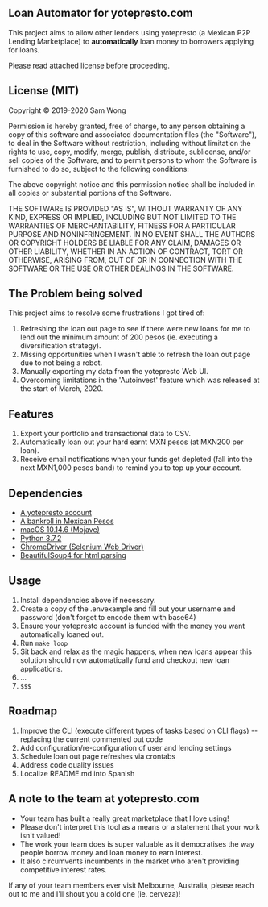 ## Loan Automator for yotepresto.com

This project aims to allow other lenders using yotepresto (a Mexican P2P Lending Marketplace) to **automatically** loan money to borrowers applying for loans.

Please read attached license before proceeding.


## License (MIT)

Copyright © 2019-2020 Sam Wong

Permission is hereby granted, free of charge, to any person obtaining a copy of this software and associated documentation files (the "Software"), to deal in the Software without restriction, including without limitation the rights to use, copy, modify, merge, publish, distribute, sublicense, and/or sell copies of the Software, and to permit persons to whom the Software is furnished to do so, subject to the following conditions:

The above copyright notice and this permission notice shall be included in all copies or substantial portions of the Software.

THE SOFTWARE IS PROVIDED "AS IS", WITHOUT WARRANTY OF ANY KIND, EXPRESS OR IMPLIED, INCLUDING BUT NOT LIMITED TO THE WARRANTIES OF MERCHANTABILITY, FITNESS FOR A PARTICULAR PURPOSE AND NONINFRINGEMENT. IN NO EVENT SHALL THE AUTHORS OR COPYRIGHT HOLDERS BE LIABLE FOR ANY CLAIM, DAMAGES OR OTHER LIABILITY, WHETHER IN AN ACTION OF CONTRACT, TORT OR OTHERWISE, ARISING FROM, OUT OF OR IN CONNECTION WITH THE SOFTWARE OR THE USE OR OTHER DEALINGS IN THE SOFTWARE.


## The Problem being solved

This project aims to resolve some frustrations I got tired of:
1. Refreshing the loan out page to see if there were new loans for me to lend out the minimum amount of 200 pesos (ie. executing a diversification strategy).
2. Missing opportunities when I wasn't able to refresh the loan out page due to not being a robot.
3. Manually exporting my data from the yotepresto Web UI.
4. Overcoming limitations in the 'Autoinvest' feature which was released at the start of March, 2020.


## Features
1. Export your portfolio and transactional data to CSV.
2. Automatically loan out your hard earnt MXN pesos (at MXN200 per loan).
3. Receive email notifications when your funds get depleted (fall into the next MXN1,000 pesos band) to remind you to top up your account.


## Dependencies

- [A yotepresto account](https://www.yotepresto.com/)
- [A bankroll in Mexican Pesos](https://en.wikipedia.org/wiki/Mexican_peso)
- [macOS 10.14.6 (Mojave)](https://en.wikipedia.org/wiki/MacOS)
- [Python 3.7.2](https://www.python.org/)
- [ChromeDriver (Selenium Web Driver)](https://chromedriver.chromium.org/getting-started)
- [BeautifulSoup4 for html parsing](https://www.crummy.com/software/BeautifulSoup/bs4/doc/)


## Usage

1. Install dependencies above if necessary.
2. Create a copy of the .envexample and fill out your username and password (don't forget to encode them with base64)
3. Ensure your yotepresto account is funded with the money you want automatically loaned out.
4. Run `make loop`
5. Sit back and relax as the magic happens, when new loans appear this solution should now automatically fund and checkout new loan applications.
6. ...
7. `$$$`


## Roadmap

1. Improve the CLI (execute different types of tasks based on CLI flags) -- replacing the current commented out code
2. Add configuration/re-configuration of user and lending settings
3. Schedule loan out page refreshes via crontabs
4. Address code quality issues
5. Localize README.md into Spanish


## A note to the team at yotepresto.com

- Your team has built a really great marketplace that I love using!
- Please don't interpret this tool as a means or a statement that your work isn't valued!
- The work your team does is super valuable as it democratises the way people borrow money and loan money to earn interest.
- It also circumvents incumbents in the market who aren't providing competitive interest rates.

If any of your team members ever visit Melbourne, Australia, please reach out to me and I'll shout you a cold one (ie. cerveza)!

